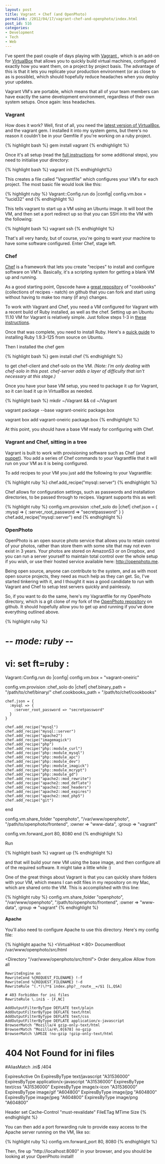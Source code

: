 ```yaml
---
layout: post
title: Vagrant + Chef (and OpenPhoto)
permalink: /2012/04/17/vagrant-chef-and-openphoto/index.html
post_id: 516
categories: 
- Development
- Tech
- Web
---
```


I've spent the past couple of days playing with <a href="http://www.vagrantup.com" target="_blank">Vagrant </a>, which is an add-on for <a href="http://www.virtualbox.org" target="_blank">VirtualBox</a> that allows you to quickly build virtual machines, configured exactly how you want them, on a project by project basis. The advantage of this is that it lets you replicate your production environment (or as close to as is possible), which should hopefully reduce headaches when you deploy your updates. 

Vagrant VM's are portable, which means that all of your team members can have exactly the same development environment, regardless of their own system setups. Once again: less headaches.

### Vagrant

How does it work? Well, first of all, you need the <a href="https://www.virtualbox.org/wiki/Downloads">latest version of VirtualBox</a>, and the vagrant gem. I installed it into my system gems, but there's no reason it couldn't be in your Gemfile if you're working on a ruby project.

{% highlight bash %}
gem install vagrant
{% endhighlight %}

Once it's all setup (read the <a href="http://vagrantup.com/docs/getting-started/index.html" target="_blank">full instructions</a> for some additional steps), you need to initialise your directory:

{% highlight bash %}
vagrant init
{% endhighlight%}

This creates a file called "Vagrantfile" which configures your VM's for each project. The most basic file would look like this:

{% highlight ruby %}
Vagrant::Config.run do |config|
  config.vm.box = "lucid32"
end
{% endhighlight %}

This tells vagrant to start up a VM using an Ubuntu image. It will boot the VM, and then set a port redirect up so that you can SSH into the VM with the following:

{% highlight bash %}
vagrant ssh
{% endhighlight %}

That's all very handy, but of course, you're going to want your machine to have some software configured. Enter Chef, stage left.

### Chef

<a href="http://wiki.opscode.com/display/chef/Home" target="_blank">Chef</a> is a framework that lets you create "recipes" to install and configure software on VM's. Basically, it's a scripting system for getting a blank VM up and running. 

As a good starting point, Opscode have a <a href="https://github.com/opscode/cookbooks/">great repository</a> of "cookbooks" (collections of recipes - natch) on github that you can fork and start using without having to make too many (if any) changes.

To work with Vagrant and Chef, you need a VM configured for Vagrant with a recent build of Ruby installed, as well as the chef. Setting up an Ubuntu 11.10 VM for Vagrant is relatively simple. Just follow steps 1-3 in <a href="http://www.yodi.me/blog/2011/10/26/build-base-box-vagrant-ubuntu-oneiric-11.10-server/">these instructions</a>.

Once that was complete, you need to install Ruby. Here's a <a href="http://boris.muehmer.de/2012/03/18/ruby-1-9-3-p125-from-source-on-ubuntu-10-04-lts/">quick guide</a> to installing Ruby 1.9.3-125 from source on Ubuntu.

Then I installed the chef gem

{% highlight bash %}
gem install chef
{% endhighlight %}

to get chef-client and chef-solo on the VM. _(Note: I'm only dealing with chef-solo in this post. chef-server adds a layer of difficulty that isn't necessary at this stage.)_

Once you have your base VM setup, you need to package it up for Vagrant, so it can load it up in VirtualBox as needed. 

{% highlight bash %}
mkdir ~/Vagrant && cd ~/Vagrant

vagrant package --base vagrant-oneiric package.box

vagrant box add vagrant-oneiric package.box 
{% endhighlight %}

At this point, you should have a base VM ready for configuring with Chef.

### Vagrant and Chef, sitting in a tree

Vagrant is built to work with provisioning software such as Chef (and <a href="http://puppetlabs.com/">puppet</a>). You add a series of Chef commands to your Vagrantfile that it will run on your VM as it is being configured. 

To add recipes to your VM you just add the following to your Vagrantfile:

{% highlight ruby %}
chef.add_recipe("mysql::server")
{% endhighlight %}

Chef allows for configuration settings, such as passwords and installation directories, to be passed through to recipes. Vagrant supports this as well:

{% highlight ruby %}
config.vm.provision :chef_solo do |chef|
  chef.json = {
    :mysql => {
      :server_root_password => "secretpassword"
    }
  }
  chef.add_recipe("mysql::server")
end
{% endhighlight %}

### OpenPhoto

OpenPhoto is an open source photo service that allows you to retain control of your photos, rather than store them with some site that may not even exist in 3 years. Your photos are stored on AmazonS3 or on Dropbox, and you can run a server yourself to maintain total control over the whole setup if you wish, or use their hosted service available here: <a href="http://openphoto.me">http://openphoto.me</a>.

Being open source, anyone can contribute to the system, and as with most open source projects, they need as much help as they can get. So, I've started tinkering with it, and I thought it was a good candidate to run with Vagrant and Chef to setup test servers quickly and painlessly.

So, if you want to do the same, here's my Vagrantfile for my OpenPhoto directory, which is a git clone of my fork of the <a href="https://github.com/openphoto/frontend">OpenPhoto repository</a> on github. It should hopefully allow you to get up and running if you've done everything outlined above.

{% highlight ruby %}
# -*- mode: ruby -*-
# vi: set ft=ruby :

Vagrant::Config.run do |config|
  config.vm.box = "vagrant-oneiric"

  config.vm.provision :chef_solo do |chef|
    chef.binary_path = "/path/to/chef/binary/"
    chef.cookbooks_path = "/path/to/chef/cookbooks"

    chef.json = {
      :mysql => {
        :server_root_password => "secretpassword"
      }
    }

    chef.add_recipe("mysql")
    chef.add_recipe("mysql::server")
    chef.add_recipe("apache2")
    chef.add_recipe("imagemagick")
    chef.add_recipe("php")
    chef.add_recipe("php::module_curl")
    chef.add_recipe("php::module_mysql")
    chef.add_recipe("php::module_apc")
    chef.add_recipe("php::module_dev")
    chef.add_recipe("php::module_imagick")
    chef.add_recipe("php::module_mcrypt")
    chef.add_recipe("php::module_gd")
    chef.add_recipe("apache2::mod_rewrite")
    chef.add_recipe("apache2::mod_deflate")
    chef.add_recipe("apache2::mod_headers")
    chef.add_recipe("apache2::mod_expires")
    chef.add_recipe("apache2::mod_php5")
    chef.add_recipe("git")
  end

  config.vm.share_folder "openphoto", "/var/www/openphoto", "/path/to/openphoto/frontend", :owner => "www-data", :group => "vagrant"

  config.vm.forward_port 80, 8080
end
{% endhighlight %}

Run 

{% highlight bash %}
vagrant up
{% endhighlight %}

and that will build your new VM using the base image, and then configure all of the required software. It might take a little while :)

One of the great things about Vagrant is that you can quickly share folders with your VM, which means I can edit files in my repository on my Mac, which are shared onto the VM. This is accomplished with this line:

{% highlight ruby %}
config.vm.share_folder "openphoto", "/var/www/openphoto", "/path/to/openphoto/frontend", :owner => "www-data", :group => "vagrant"
{% endhighlight %}

#### Apache

You'll also need to configure Apache to use this directory. Here's my config file:

{% highlight apache %}
<VirtualHost *:80>
  DocumentRoot /var/www/openphoto/src/html

  <Directory "/var/www/openphoto/src/html">
    Order deny,allow
    Allow from all

    RewriteEngine on
    RewriteCond %{REQUEST_FILENAME} !-f
    RewriteCond %{REQUEST_FILENAME} !-d
    RewriteRule ^(.*)\?*$ index.php?__route__=/$1 [L,QSA]

    # 403 Forbidden for ini files
    RewriteRule \.ini$ - [F,NC]

    AddOutputFilterByType DEFLATE text/plain
    AddOutputFilterByType DEFLATE text/html
    AddOutputFilterByType DEFLATE text/css
    AddOutputFilterByType DEFLATE application/x-javascript
    BrowserMatch ^Mozilla/4 gzip-only-text/html
    BrowserMatch ^Mozilla/4\.0[678] no-gzip
    BrowserMatch \bMSIE !no-gzip !gzip-only-text/html 
  </Directory>

  # 404 Not Found for ini files
  #AliasMatch \.ini$    /404

  ExpiresActive On
  ExpiresByType text/javascript "A31536000"
  ExpiresByType application/x-javascript "A31536000"
  ExpiresByType text/css "A31536000"
  ExpiresByType image/x-icon "A31536000"
  ExpiresByType image/gif "A604800"
  ExpiresByType image/jpg "A604800"
  ExpiresByType image/jpeg "A604800"
  ExpiresByType image/png "A604800"
  
  Header set Cache-Control "must-revalidate"
  FileETag MTime Size
</VirtualHost>
{% endhighlight %}

You can then add a port forwarding rule to provide easy access to the Apache server running on the VM, like so:

{% highlight ruby %}
config.vm.forward_port 80, 8080
{% endhighlight %}

Then, fire up "http://localhost:8080" in your browser, and you should be looking at your OpenPhoto install!

